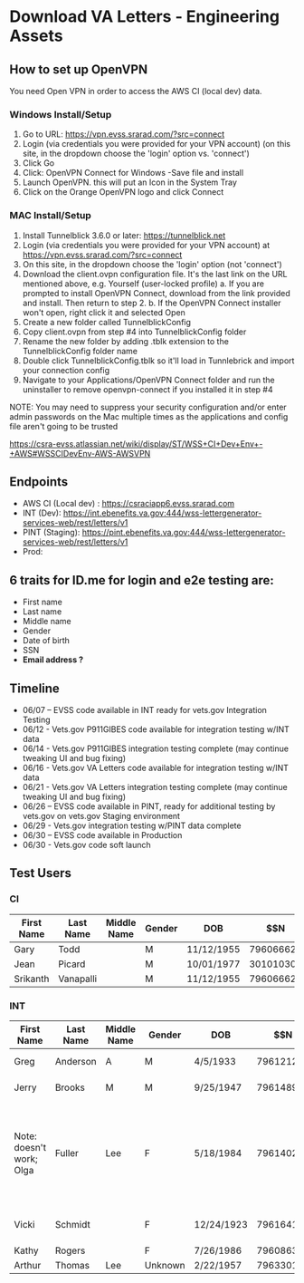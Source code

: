 # Download VA Letters - Engineering Assets

## How to set up OpenVPN

You need Open VPN in order to access the AWS CI (local dev) data.

### Windows Install/Setup
 
1. Go to URL: https://vpn.evss.srarad.com/?src=connect
2. Login (via credentials you were provided for your VPN account) (on this site, in the dropdown choose the 'login' option vs. 'connect')
3. Click Go
4. Click: OpenVPN Connect for Windows -Save file and install
5. Launch OpenVPN. this will put an Icon in the System Tray
6. Click on the Orange OpenVPN logo and click Connect

### MAC Install/Setup
 
1. Install Tunnelblick 3.6.0 or later: https://tunnelblick.net
2. Login (via credentials you were provided for your VPN account) at https://vpn.evss.srarad.com/?src=connect
3. On this site, in the dropdown choose the 'login' option (not 'connect')
4. Download the client.ovpn configuration file. It's the last link on the URL mentioned above, e.g. Yourself (user-locked profile)
  a. If you are prompted to install OpenVPN Connect, download from the link provided and install. Then return to step 2.
  b. If the OpenVPN Connect installer won't open, right click it and selected Open
5. Create a new folder called TunnelblickConfig
6. Copy client.ovpn from step #4 into TunnelblickConfig folder
7. Rename the new folder by adding .tblk extension to the TunnelblickConfig folder name
8. Double click TunnelblickConfig.tblk so it'll load in Tunnlebrick and import your connection config
9. Navigate to your Applications/OpenVPN Connect folder and run the uninstaller to remove openvpn-connect if you installed it in step #4

NOTE:  You may need to suppress your security configuration and/or enter admin passwords on the Mac multiple times as the applications and config file aren't going to be trusted
 
https://csra-evss.atlassian.net/wiki/display/ST/WSS+CI+Dev+Env+-+AWS#WSSCIDevEnv-AWS-AWSVPN

## Endpoints

- AWS CI (Local dev) : https://csraciapp6.evss.srarad.com
- INT (Dev): https://int.ebenefits.va.gov:444/wss-lettergenerator-services-web/rest/letters/v1
- PINT (Staging): https://pint.ebenefits.va.gov:444/wss-lettergenerator-services-web/rest/letters/v1
- Prod: 

## 6 traits for ID.me for login and e2e testing are:

- First name
- Last name
- Middle name
- Gender
- Date of birth
- SSN
- **Email address ?**

## Timeline

- 06/07 – EVSS code available in INT ready for vets.gov Integration Testing
- 06/12 - Vets.gov P911GIBES code available for integration testing w/INT data
- 06/14 - Vets.gov P911GIBES integration testing complete (may continue tweaking UI and bug fixing)
- 06/16 - Vets.gov VA Letters code available for integration testing w/INT data
- 06/21 - Vets.gov VA Letters integration testing complete (may continue tweaking UI and bug fixing)
- 06/26 – EVSS code available in PINT, ready for additional testing by vets.gov on vets.gov Staging environment
- 06/29 - Vets.gov integration testing w/PINT data complete
- 06/30 – EVSS code available in Production
- 06/30 - Vets.gov code soft launch

## Test Users

### CI

| First Name | Last Name | Middle Name | Gender | DOB | $$N | Email | PW |
|---|---|---|---|---|---|---|---|
| Gary | Todd | | M | 11/12/1955 | 796066621 | vets.gov.user+277@gmail.com | Zm9ydHkgdHdv |
| Jean | Picard | | M | 10/01/1977 | 301010301 | vets.gov.user+278@gmail.com | Zm9ydHkgdHdv |
| Srikanth | Vanapalli | | M | 11/12/1955 | 796066620 | vets.gov.user+279@gmail.com | Zm9ydHkgdHdv |

### INT

| First Name | Last Name | Middle Name | Gender | DOB | $$N | Scenario | Email | PW |
|---|---|---|---|---|---|---|---|---|
| Greg | Anderson | A | M | 4/5/1933 | 796121200 | Veteran with all letters | vets.gov.user+1@gmail.com | Zm9ydHkgdHdv |
| Jerry | Brooks | M | M | 9/25/1947 | 796148937 | Veteran with all  letters | vets.gov.user+271@gmail.com  | Zm9ydHkgdHdv |
| Note: doesn't work; Olga | Fuller | Lee | F | 5/18/1984 | 796140261 | Veteran with totally and permanently disabled status due solely to service-connected disabilities | vets.gov.user+272@gmail.com | Zm9ydHkgdHdv |
| Vicki | Schmidt | | F | 12/24/1923 | 796164121 | Dependent - all eligible letters | vets.gov.user+273@gmail.com | Zm9ydHkgdHdv |
| Kathy | Rogers | | F | 7/26/1986 | 796086306 | CORP: Y | BIRLS: N = No letters | vets.gov.user+274@gmail.com | Zm9ydHkgdHdv |
| Arthur | Thomas | Lee | Unknown | 2/22/1957 | 796330157 | CORP: N | BIRLS: N = No letters | vets.gov.user+275@gmail.com | Zm9ydHkgdHdv |
